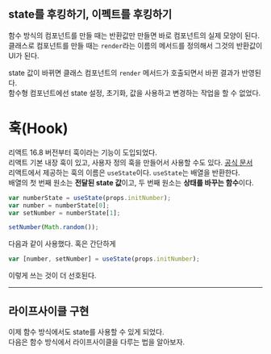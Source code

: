 ## **state를 후킹하기, 이펙트를 후킹하기**

함수 방식의 컴포넌트를 만들 때는 반환값만 만들면 바로 컴포넌트의 실제 모양이 된다.  
클래스로 컴포넌트를 만들 때는 `render`라는 이름의 메서드를 정의해서 그것의 반환값이 UI가 된다.  

state 값이 바뀌면 클래스 컴포넌트의 `render` 메서드가 호출되면서 바뀐 결과가 반영된다.  
함수형 컴포넌트에선 state 설정, 초기화, 값을 사용하고 변경하는 작업을 할 수 없었다.  

# 훅(Hook)
리액트 16.8 버전부터 훅이라는 기능이 도입되었다.  
리액트 기본 내장 훅이 있고, 사용자 정의 훅을 만들어서 사용할 수도 있다. [공식 문서](https://ko.reactjs.org/docs/hooks-intro.html)  
리액트에서 제공하는 훅의 이름은 `useState`이다. `useState`는 배열을 반환한다.  
배열의 첫 번째 원소는 **전달된 state 값**이고, 두 번째 원소는 **상태를 바꾸는 함수**이다.
```javascript
var numberState = useState(props.initNumber);
var number = numberState[0];
var setNumber = numberState[1];

setNumber(Math.random());
```
다음과 같이 사용했다. 혹은 간단하게  
```js
var [number, setNumber] = useState(props.initNumber);
```
이렇게 쓰는 것이 더 선호된다.  

---
## 라이프사이클 구현
이제 함수 방식에서도 state를 사용할 수 있게 되었다.  
다음은 함수 방식에서 라이프사이클을 다루는 법을 알아보자.  

